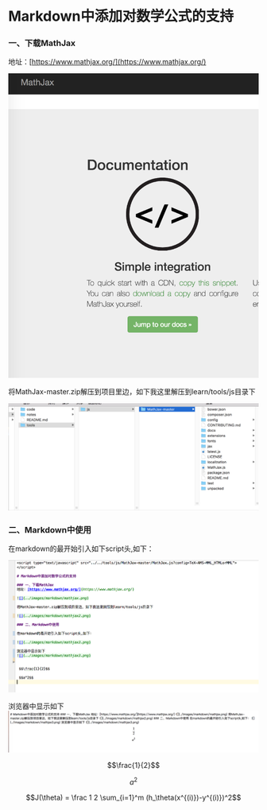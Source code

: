 <!DOCTYPE html>
<!-- mathjax config similar to math.stackexchange -->
<script type="text/x-mathjax-config">
MathJax.Hub.Config({
    jax: ["input/TeX", "output/HTML-CSS"],
    tex2jax: {
        inlineMath: [ ['$', '$'] ],
        displayMath: [ ['$$', '$$']],
        processEscapes: true,
        skipTags: ['script', 'noscript', 'style', 'textarea', 'pre', 'code']
    },
    messageStyle: "none",
    "HTML-CSS": { preferredFont: "TeX", availableFonts: ["STIX","TeX"] }
});
</script>
<script type="text/javascript" src="http://cdn.mathjax.org/mathjax/latest/MathJax.js?config=TeX-AMS-MML_HTMLorMML"> </script>

# Markdown中添加对数学公式的支持

### 一、下载MathJax  
地址：[https://www.mathjax.org/](https://www.mathjax.org/)  

![](../images/markdown/mathjax.png)    

将MathJax-master.zip解压到项目里边，如下我这里解压到learn/tools/js目录下    

![](../images/markdown/mathjax2.png)    

### 二、Markdown中使用

在markdown的最开始引入如下script头,如下：

![](../images/markdown/mathjax3.png)      

浏览器中显示如下
![](../images/markdown/mathjax4.png)      


 $$\frac{1}{2}$$

 $$a^2$$


$$J(\theta) = \frac 1 2 \sum_{i=1}^m (h_\theta(x^{(i)})-y^{(i)})^2$$
